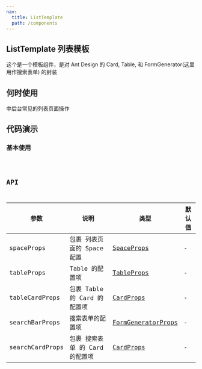 ```yaml
---
nav:
  title: ListTemplate
  path: /components
---
```


## ListTemplate 列表模板

这个是一个模板组件，是对 Ant Design 的 Card, Table, 和 FormGenerator(这里用作搜索表单) 的封装

## 何时使用

中后台常见的列表页面操作

## 代码演示

### 基本使用

<code src="../../src/ListTemplate/demos/demo1.tsx"  title="简单的使用">

## API



| 参数            | 说明                           | 类型               | 默认值 |
| --------------- | ------------------------------ | ------------------ | ------ |
| spaceProps      | 包裹 列表页面的 Space 配置     | [SpaceProps](https://ant-design.gitee.io/components/space-cn/#API)         | -      |
| tableProps      | Table 的配置项                 | [TableProps](https://ant-design.gitee.io/components/table-cn/#Table)         | -      |
| tableCardProps  | 包裹 Table 的 Card 的配置项    | [CardProps](https://ant-design.gitee.io/components/card-cn/#Card)          | -      |
| searchBarProps  | 搜索表单的配置项               | [FormGeneratorProps](/components/form-items-builder#formitemconfig-api) | -      |
| searchCardProps | 包裹 搜索表单 的 Card 的配置项 | [CardProps](https://ant-design.gitee.io/components/card-cn/#Card)          | -      |
